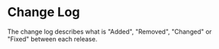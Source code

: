# Change Log

The change log describes what is "Added", "Removed", "Changed" or "Fixed" between each release.

